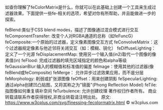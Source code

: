 如查你理解了feColorMatrix是什么，你就可以在此基础上创建一个工具来生成过滤器效果。下面提供一些fe-相关的选项，希望对你有所帮助，并且能做进一步的探索。

feBlend:类似于CSS blend modes，描述了图像通过混合模式进行交互
feComponentTransfer: 改变个人对RGBA通道的总称（如feFuncG）
feComposite:一个原始的过滤器，定义像素图像交互方式
feConvolveMatrix：这个过滤器规定像素与他近邻将关闭交互（如：模糊、锐化）
feDiffuseLighting：定义了一个光源
feDisplacementMap: 使用另一个输入值(in2)取代一个图像的像素值(in)
feFlood: 完成过滤器的填充区域指定的颜色和alpha等级
feGaussianBlur:输入的模糊值和标准值的偏差
feImage：使用其他的过滤器(像feBlend或feComposite)
feMerge： 允许异步过滤效果应用，而不是分层
feMorphology: 削弱或扩张源图像
feOffset：用来创建阴影
feSpecularLighting: 通过alpha创建凹凸贴图，又将其称之为"镜面"(Phong Reflection Model)
feTile: 指图像如何重复填补空间
feTurbulence: 允许创建纹理
著作权归作者所有。
商业转载请联系作者获得授权,非商业转载请注明出处。
原文: https://www.w3cplus.com/svg/finessing-fecolormatrix.html © w3cplus.com